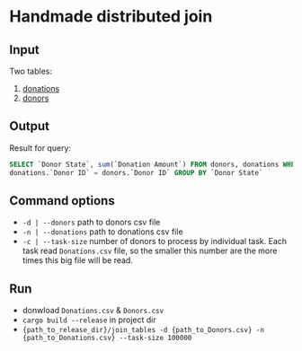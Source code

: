 # Handmade distributed join

## Input

Two tables:
1. [donations](https://www.kaggle.com/hanselhansel/donorschoose?select=Donations.csv)
2. [donors](https://www.kaggle.com/hanselhansel/donorschoose?select=Donors.csv)

## Output

Result for query:
```sql
SELECT `Donor State`, sum(`Donation Amount`) FROM donors, donations WHERE
donations.`Donor ID` = donors.`Donor ID` GROUP BY `Donor State`
```

## Command options

- `-d | --donors` path to donors csv file
- `-n | --donations` path to donations csv file
- `-c | --task-size` number of donors to process by individual task. Each task read `Donations.csv` file, so the smaller this number are the more times this big file will be read.

## Run

- donwload `Donations.csv` & `Donors.csv`
- `cargo build --release` in project dir
- `{path_to_release_dir}/join_tables -d {path_to_Donors.csv} -n {path_to_Donations.csv} --task-size 100000`
